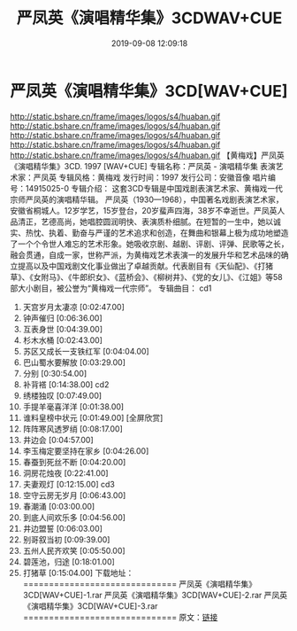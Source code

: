 ﻿---
title: 严凤英《演唱精华集》3CDWAV+CUE
date: 2019-09-08 12:09:18
categories: WAV车载音乐、镜像
tags: 华语中文
---
# 严凤英《演唱精华集》3CD[WAV+CUE]

http://static.bshare.cn/frame/images/logos/s4/huaban.gif
http://static.bshare.cn/frame/images/logos/s4/huaban.gif
http://static.bshare.cn/frame/images/logos/s4/huaban.gif
http://static.bshare.cn/frame/images/logos/s4/huaban.gif
http://static.bshare.cn/frame/images/logos/s4/huaban.gif
【黄梅戏】严凤英《演唱精华集》3CD. 1997
[WAV+CUE]
专辑名称：严凤英 - 演唱精华集
表演艺术家：严凤英
专辑风格：黄梅戏
发行时间：1997
发行公司：安徽音像
唱片编号：14915025-0
专辑介绍：
这套3CD专辑是中国戏剧表演艺术家、黄梅戏一代宗师严凤英的演唱精华辑。
严凤英（1930—1968），中国著名戏剧表演艺术家，安徽省桐城人。12岁学艺，15岁登台，20岁蜚声四海，38岁不幸逝世。严凤英人品清正，艺德高尚，她唱腔圆润明快、表演质朴细腻。在短暂的一生中，她以诚实、热忱、执着、勤奋与严谨的艺术追求和创造，在舞曲和银幕上极为成功地塑造了一个个令世人难忘的艺术形象。她吸收京剧、越剧、评剧、评弹、民歌等之长，融会贯通，自成一家，世称严派，为黄梅戏艺术表演一的发展升华和艺术品味的确立提高以及中国戏剧文化事业做出了卓越贡献。代表剧目有《天仙配》、《打猪草》、《女附马》、《牛郎织女》、《蓝桥会》、《柳树井》、《党的女儿》、《江姐》等58部大小剧目，被公誉为“黄梅戏一代宗师”。
专辑曲目：
cd1
01. 天宫岁月太凄凉 [0:02:47.00]
02. 钟声催归 [0:06:36.00]
03. 互表身世 [0:04:39.00]
04. 杉木水桶 [0:02:43.00]
05. 苏区又成长一支铁红军 [0:04:04.00]
06. 巴山蜀水要解放 [0:03:29.00]
07. 分别 [0:30:54.00]
08. 补背褡 [0:14:38.00]
cd2
01. 绣楼独叹 [0:07:49.00]
02. 手提羊毫喜洋洋 [0:01:38.00]
03. 谁料皇榜中状元 [0:01:49.00]
[全屏欣赏]
04. 阵阵寒风透罗绡 [0:08:17.00]
05. 井边会 [0:04:57.00]
06. 李玉梅定要坚持在家乡 [0:04:26.00]
07. 春蚕到死丝不断 [0:04:20.00]
08. 洞房花烛夜 [0:22:41.00]
09. 夫妻观灯 [0:12:15.00]
cd3
01. 空守云房无岁月 [0:06:43.00]
02. 春潮涌 [0:03:00.00]
03. 到底人间欢乐多 [0:04:56.00]
04. 井边盟誓 [0:06:03.00]
05. 别哥叙当初 [0:09:39.00]
06. 五州人民齐欢笑 [0:05:50.00]
07. 碧莲池，归途 [0:18:01.00]
08. 打猪草 [0:15:04.00]
下载地址：
==============================
严凤英《演唱精华集》3CD[WAV+CUE]-1.rar
严凤英《演唱精华集》3CD[WAV+CUE]-2.rar
严凤英《演唱精华集》3CD[WAV+CUE]-3.rar
==============================
原文：[链接](https://blog.sina.com.cn/s/blog_1647c7e7601030gcx.html)